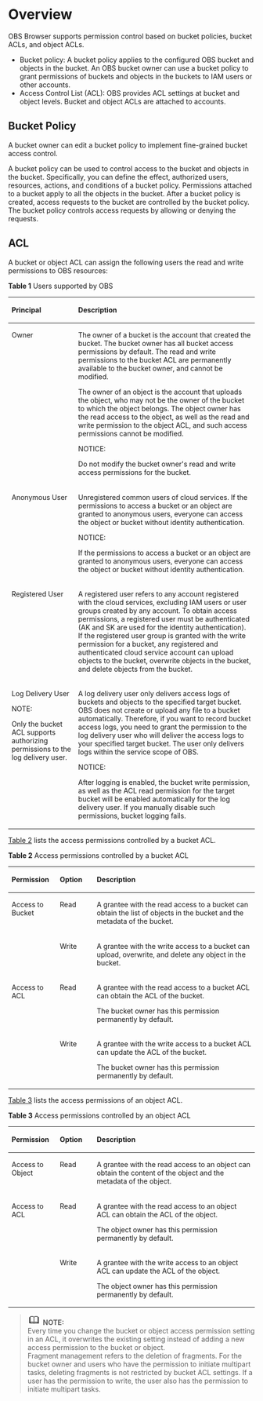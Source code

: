 # Overview<a name="obs_03_0062"></a>

OBS Browser supports permission control based on bucket policies, bucket ACLs, and object ACLs.

-   Bucket policy: A bucket policy applies to the configured OBS bucket and objects in the bucket. An OBS bucket owner can use a bucket policy to grant permissions of buckets and objects in the buckets to IAM users or other accounts.
-   Access Control List \(ACL\): OBS provides ACL settings at bucket and object levels. Bucket and object ACLs are attached to accounts.

## Bucket Policy<a name="section1898792812813"></a>

A bucket owner can edit a bucket policy to implement fine-grained bucket access control.

A bucket policy can be used to control access to the bucket and objects in the bucket. Specifically, you can define the effect, authorized users, resources, actions, and conditions of a bucket policy. Permissions attached to a bucket apply to all the objects in the bucket. After a bucket policy is created, access requests to the bucket are controlled by the bucket policy. The bucket policy controls access requests by allowing or denying the requests.

## ACL<a name="section685651513912"></a>

A bucket or object ACL can assign the following users the read and write permissions to OBS resources:

**Table  1**  Users supported by OBS

<a name="table177445813209"></a>
<table><thead align="left"><tr id="row5236185882019"><th class="cellrowborder" valign="top" width="27%" id="mcps1.2.3.1.1"><p id="p4236185812209"><a name="p4236185812209"></a><a name="p4236185812209"></a>Principal</p>
</th>
<th class="cellrowborder" valign="top" width="73%" id="mcps1.2.3.1.2"><p id="p0236185811200"><a name="p0236185811200"></a><a name="p0236185811200"></a>Description</p>
</th>
</tr>
</thead>
<tbody><tr id="row14236115815207"><td class="cellrowborder" valign="top" width="27%" headers="mcps1.2.3.1.1 "><p id="p4237195812018"><a name="p4237195812018"></a><a name="p4237195812018"></a>Owner</p>
</td>
<td class="cellrowborder" valign="top" width="73%" headers="mcps1.2.3.1.2 "><p id="p82371758102019"><a name="p82371758102019"></a><a name="p82371758102019"></a>The owner of a bucket is the account that created the bucket. The bucket owner has all bucket access permissions by default. The read and write permissions to the bucket ACL are permanently available to the bucket owner, and cannot be modified.</p>
<p id="p108801457143318"><a name="p108801457143318"></a><a name="p108801457143318"></a>The owner of an object is the account that uploads the object, who may not be the owner of the bucket to which the object belongs. The object owner has the read access to the object, as well as the read and write permission to the object ACL, and such access permissions cannot be modified.</p>
<div class="notice" id="note16704211185110"><a name="note16704211185110"></a><a name="note16704211185110"></a><span class="noticetitle"> NOTICE: </span><div class="noticebody"><p id="p11704131114517"><a name="p11704131114517"></a><a name="p11704131114517"></a>Do not modify the bucket owner's read and write access permissions for the bucket.</p>
</div></div>
</td>
</tr>
<tr id="row0239105872015"><td class="cellrowborder" valign="top" width="27%" headers="mcps1.2.3.1.1 "><p id="p2239658142016"><a name="p2239658142016"></a><a name="p2239658142016"></a>Anonymous User</p>
</td>
<td class="cellrowborder" valign="top" width="73%" headers="mcps1.2.3.1.2 "><p id="p112397589206"><a name="p112397589206"></a><a name="p112397589206"></a>Unregistered common users of cloud services. If the permissions to access a bucket or an object are granted to anonymous users, everyone can access the object or bucket without identity authentication.</p>
<div class="notice" id="note1437509296"><a name="note1437509296"></a><a name="note1437509296"></a><span class="noticetitle"> NOTICE: </span><div class="noticebody"><p id="p122391580206"><a name="p122391580206"></a><a name="p122391580206"></a>If the permissions to access a bucket or an object are granted to anonymous users, everyone can access the object or bucket without identity authentication.</p>
</div></div>
</td>
</tr>
<tr id="row112391958122020"><td class="cellrowborder" valign="top" width="27%" headers="mcps1.2.3.1.1 "><p id="p1123911582207"><a name="p1123911582207"></a><a name="p1123911582207"></a>Registered User</p>
</td>
<td class="cellrowborder" valign="top" width="73%" headers="mcps1.2.3.1.2 "><p id="p6239185816209"><a name="p6239185816209"></a><a name="p6239185816209"></a>A registered user refers to any account registered with the cloud services, excluding IAM users or user groups created by any account. To obtain access permissions, a registered user must be authenticated (AK and SK are used for the identity authentication). If the registered user group is granted with the write permission for a bucket, any registered and authenticated cloud service account can upload objects to the bucket, overwrite objects in the bucket, and delete objects from the bucket.</p>
</td>
</tr>
<tr id="row1123945814203"><td class="cellrowborder" valign="top" width="27%" headers="mcps1.2.3.1.1 "><p id="p19239165817208"><a name="p19239165817208"></a><a name="p19239165817208"></a>Log Delivery User</p>
<div class="note" id="note0623203504215"><a name="note0623203504215"></a><a name="note0623203504215"></a><span class="notetitle"> NOTE: </span><div class="notebody"><p id="p12623113515421"><a name="p12623113515421"></a><a name="p12623113515421"></a>Only the bucket ACL supports authorizing permissions to the log delivery user.</p>
</div></div>
</td>
<td class="cellrowborder" valign="top" width="73%" headers="mcps1.2.3.1.2 "><p id="p11239175822012"><a name="p11239175822012"></a><a name="p11239175822012"></a>A log delivery user only delivers access logs of buckets and objects to the specified target bucket. OBS does not create or upload any file to a bucket automatically. Therefore, if you want to record bucket access logs, you need to grant the permission to the log delivery user who will deliver the access logs to your specified target bucket. The user only delivers logs within the service scope of OBS.</p>
<div class="notice" id="note71171158122010"><a name="note71171158122010"></a><a name="note71171158122010"></a><span class="noticetitle"> NOTICE: </span><div class="noticebody"><p id="p7241158152013"><a name="p7241158152013"></a><a name="p7241158152013"></a>After logging is enabled, the bucket write permission, as well as the ACL read permission for the target bucket will be enabled automatically for the log delivery user. If you manually disable such permissions, bucket logging fails.</p>
</div></div>
</td>
</tr>
</tbody>
</table>

[Table 2](#table28226836)  lists the access permissions controlled by a bucket ACL.

**Table  2**  Access permissions controlled by a bucket ACL

<a name="table28226836"></a>
<table><thead align="left"><tr id="row61083978"><th class="cellrowborder" valign="top" width="19.55%" id="mcps1.2.4.1.1"><p id="p55592582172343"><a name="p55592582172343"></a><a name="p55592582172343"></a>Permission</p>
</th>
<th class="cellrowborder" valign="top" width="14.97%" id="mcps1.2.4.1.2"><p id="p48855171"><a name="p48855171"></a><a name="p48855171"></a>Option</p>
</th>
<th class="cellrowborder" valign="top" width="65.48%" id="mcps1.2.4.1.3"><p id="p64954777"><a name="p64954777"></a><a name="p64954777"></a>Description</p>
</th>
</tr>
</thead>
<tbody><tr id="row26845555"><td class="cellrowborder" rowspan="2" valign="top" width="19.55%" headers="mcps1.2.4.1.1 "><p id="p6705326172343"><a name="p6705326172343"></a><a name="p6705326172343"></a>Access to Bucket</p>
</td>
<td class="cellrowborder" valign="top" width="14.97%" headers="mcps1.2.4.1.2 "><p id="p27006329"><a name="p27006329"></a><a name="p27006329"></a>Read</p>
</td>
<td class="cellrowborder" valign="top" width="65.48%" headers="mcps1.2.4.1.3 "><p id="p40029077"><a name="p40029077"></a><a name="p40029077"></a>A grantee with the read access to a bucket can obtain the list of objects in the bucket and the metadata of the bucket.</p>
</td>
</tr>
<tr id="row21129772"><td class="cellrowborder" valign="top" headers="mcps1.2.4.1.1 "><p id="p33789992"><a name="p33789992"></a><a name="p33789992"></a>Write</p>
</td>
<td class="cellrowborder" valign="top" headers="mcps1.2.4.1.2 "><p id="p52634865"><a name="p52634865"></a><a name="p52634865"></a>A grantee with the write access to a bucket can upload, overwrite, and delete any object in the bucket.</p>
</td>
</tr>
<tr id="row35565678"><td class="cellrowborder" rowspan="2" valign="top" width="19.55%" headers="mcps1.2.4.1.1 "><p id="p46542350172415"><a name="p46542350172415"></a><a name="p46542350172415"></a>Access to ACL</p>
</td>
<td class="cellrowborder" valign="top" width="14.97%" headers="mcps1.2.4.1.2 "><p id="p62247688"><a name="p62247688"></a><a name="p62247688"></a>Read</p>
</td>
<td class="cellrowborder" valign="top" width="65.48%" headers="mcps1.2.4.1.3 "><p id="p8897958"><a name="p8897958"></a><a name="p8897958"></a>A grantee with the read access to a bucket ACL can obtain the ACL of the bucket.</p>
<p id="p12972762"><a name="p12972762"></a><a name="p12972762"></a>The bucket owner has this permission permanently by default.</p>
</td>
</tr>
<tr id="row49646001"><td class="cellrowborder" valign="top" headers="mcps1.2.4.1.1 "><p id="p61903120"><a name="p61903120"></a><a name="p61903120"></a>Write</p>
</td>
<td class="cellrowborder" valign="top" headers="mcps1.2.4.1.2 "><p id="p48096812"><a name="p48096812"></a><a name="p48096812"></a>A grantee with the write access to a bucket ACL can update the ACL of the bucket.</p>
<p id="p30218124"><a name="p30218124"></a><a name="p30218124"></a>The bucket owner has this permission permanently by default.</p>
</td>
</tr>
</tbody>
</table>

[Table 3](#table63381242464)  lists the access permissions of an object ACL.

**Table  3**  Access permissions controlled by an object ACL

<a name="table63381242464"></a>
<table><thead align="left"><tr id="en-us_topic_0071293615_row61083978"><th class="cellrowborder" valign="top" width="19.55%" id="mcps1.2.4.1.1"><p id="p3671603217261"><a name="p3671603217261"></a><a name="p3671603217261"></a>Permission</p>
</th>
<th class="cellrowborder" valign="top" width="14.97%" id="mcps1.2.4.1.2"><p id="en-us_topic_0071293615_p48855171"><a name="en-us_topic_0071293615_p48855171"></a><a name="en-us_topic_0071293615_p48855171"></a>Option</p>
</th>
<th class="cellrowborder" valign="top" width="65.48%" id="mcps1.2.4.1.3"><p id="en-us_topic_0071293615_p64954777"><a name="en-us_topic_0071293615_p64954777"></a><a name="en-us_topic_0071293615_p64954777"></a>Description</p>
</th>
</tr>
</thead>
<tbody><tr id="en-us_topic_0071293615_row26845555"><td class="cellrowborder" valign="top" width="19.55%" headers="mcps1.2.4.1.1 "><p id="p2120863117261"><a name="p2120863117261"></a><a name="p2120863117261"></a>Access to Object</p>
</td>
<td class="cellrowborder" valign="top" width="14.97%" headers="mcps1.2.4.1.2 "><p id="en-us_topic_0071293615_p27006329"><a name="en-us_topic_0071293615_p27006329"></a><a name="en-us_topic_0071293615_p27006329"></a>Read</p>
</td>
<td class="cellrowborder" valign="top" width="65.48%" headers="mcps1.2.4.1.3 "><p id="en-us_topic_0071293615_p40029077"><a name="en-us_topic_0071293615_p40029077"></a><a name="en-us_topic_0071293615_p40029077"></a>A grantee with the read access to an object can obtain the content of the object and the metadata of the object.</p>
</td>
</tr>
<tr id="en-us_topic_0071293615_row35565678"><td class="cellrowborder" rowspan="2" valign="top" width="19.55%" headers="mcps1.2.4.1.1 "><p id="p3315846717261"><a name="p3315846717261"></a><a name="p3315846717261"></a>Access to ACL</p>
</td>
<td class="cellrowborder" valign="top" width="14.97%" headers="mcps1.2.4.1.2 "><p id="en-us_topic_0071293615_p62247688"><a name="en-us_topic_0071293615_p62247688"></a><a name="en-us_topic_0071293615_p62247688"></a>Read</p>
</td>
<td class="cellrowborder" valign="top" width="65.48%" headers="mcps1.2.4.1.3 "><p id="en-us_topic_0071293615_p8897958"><a name="en-us_topic_0071293615_p8897958"></a><a name="en-us_topic_0071293615_p8897958"></a>A grantee with the read access to an object ACL can obtain the ACL of the object.</p>
<p id="en-us_topic_0071293615_p12972762"><a name="en-us_topic_0071293615_p12972762"></a><a name="en-us_topic_0071293615_p12972762"></a>The object owner has this permission permanently by default.</p>
</td>
</tr>
<tr id="en-us_topic_0071293615_row49646001"><td class="cellrowborder" valign="top" headers="mcps1.2.4.1.1 "><p id="en-us_topic_0071293615_p61903120"><a name="en-us_topic_0071293615_p61903120"></a><a name="en-us_topic_0071293615_p61903120"></a>Write</p>
</td>
<td class="cellrowborder" valign="top" headers="mcps1.2.4.1.2 "><p id="en-us_topic_0071293615_p48096812"><a name="en-us_topic_0071293615_p48096812"></a><a name="en-us_topic_0071293615_p48096812"></a>A grantee with the write access to an object ACL can update the ACL of the object.</p>
<p id="en-us_topic_0071293615_p30218124"><a name="en-us_topic_0071293615_p30218124"></a><a name="en-us_topic_0071293615_p30218124"></a>The object owner has this permission permanently by default.</p>
</td>
</tr>
</tbody>
</table>

>![](public_sys-resources/icon-note.gif) **NOTE:**   
>Every time you change the bucket or object access permission setting in an ACL, it overwrites the existing setting instead of adding a new access permission to the bucket or object.  
>Fragment management refers to the deletion of fragments. For the bucket owner and users who have the permission to initiate multipart tasks, deleting fragments is not restricted by bucket ACL settings. If a user has the permission to write, the user also has the permission to initiate multipart tasks.  

